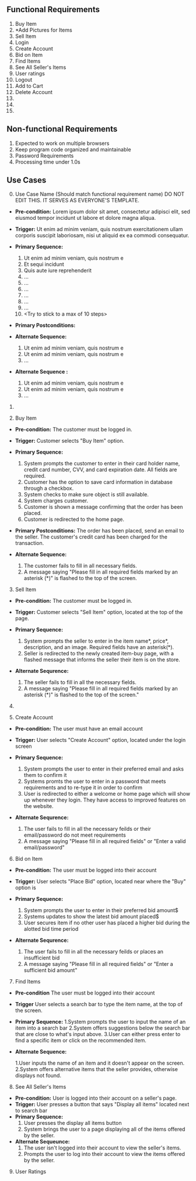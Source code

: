 ## Functional Requirements

1. Buy Item
2. *Add Pictures for Items
3. Sell Item
4. Login
5. Create Account
6. Bid on Item
7. Find Items
8. See All Seller's Items
9. User ratings 
10. Logout
11. Add to Cart
12. Delete Account
13.
14. 
15. 

## Non-functional Requirements

1. Expected to work on multiple browsers
2. Keep program code organized and maintainable
3. Password Requirements
4. Processing time under 1.0s

## Use Cases

0. Use Case Name (Should match functional requirement name) DO NOT EDIT THIS. IT SERVES AS EVERYONE'S TEMPLATE.
- **Pre-condition:** <can be a list or short description> Lorem ipsum dolor sit amet, consectetur adipisci elit, sed eiusmod tempor incidunt ut labore et dolore magna aliqua.

- **Trigger:** <can be a list or short description> Ut enim ad minim veniam, quis nostrum exercitationem ullam corporis suscipit laboriosam, nisi ut aliquid ex ea commodi consequatur. 

- **Primary Sequence:**
  
  1. Ut enim ad minim veniam, quis nostrum e
  2. Et sequi incidunt 
  3. Quis aute iure reprehenderit
  4. ... 
  5. ...
  6. ...
  7. ...
  8. ...
  9. ...
  10. <Try to stick to a max of 10 steps>

- **Primary Postconditions:** <can be a list or short description> 

- **Alternate Sequence:** <you can have more than one alternate sequence to describe multiple issues that may arise>
  
  1. Ut enim ad minim veniam, quis nostrum e
  2. Ut enim ad minim veniam, quis nostrum e
  3. ...

- **Alternate Sequence <optional>:** <you can have more than one alternate sequence to describe multiple issues that may arise>
  
  1. Ut enim ad minim veniam, quis nostrum e
  2. Ut enim ad minim veniam, quis nostrum e
  3. ...

1.

2. Buy Item
- **Pre-condition:** The customer must be logged in.

- **Trigger:** Customer selects "Buy Item" option.

- **Primary Sequence:**

  1. System prompts the customer to enter in their card holder name, credit card number, CVV, and card expiration date. All fields are required.
  2. Customer has the option to save card information in database through a checkbox.
  3. System checks to make sure object is still available.
  4. System charges customer.
  5. Customer is shown a message confirming that the order has been placed.
  6. Customer is redirected to the home page.

- **Primary Postconditions:** The order has been placed, send an email to the seller. The customer's credit card has been charged for the transaction.

- **Alternate Sequence:**

  1. The customer fails to fill in all necessary fields.
  2. A message saying "Please fill in all required fields marked by an asterisk (*)" is flashed to the top of the screen.

3. Sell Item
- **Pre-condition:** The customer must be logged in.

- **Trigger:** Customer selects "Sell Item" option, located at the top of the page.

- **Primary Sequence:**

  1. System prompts the seller to enter in the item name*, price*, description, and an image. Required fields have an asterisk(*).
  2. Seller is redirected to the newly created item-buy page, with a flashed message that informs the seller their item is on the store.

- **Alternate Sequrence:**

  1. The seller fails to fill in all the necessary fields.
  2. A message saying "Please fill in all required fields marked by an asterisk (*)" is flashed to the top of the screen." 

4.

5. Create Account
- **Pre-condition:** The user must have an email account

- **Trigger:** User selects "Create Account" option, located under the login screen

- **Primary Sequence:**

  1. System prompts the user to enter in their preferred email and asks them to confirm it
  2. Systems promts the user to enter in a password that meets requirements and to re-type it in order to confirm
  3. User is redirected to either a welcome or home page which will show up whenever they login. They have access to improved features on the website.

- **Alternate Sequrence:**

  1. The user fails to fill in all the necessary feilds or their email/password do not meet requirements
  2. A message saying "Please fill in all required fields" or "Enter a valid email/password"

6. Bid on Item
- **Pre-condition:** The user must be logged into their account

- **Trigger:** User selects "Place Bid" option, located near where the "Buy" option is

- **Primary Sequence:**

  1. System prompts the user to enter in their preferred bid amount$
  2. Systems updates to show the latest bid amount placed$
  3. User secures item if no other user has placed a higher bid during the alotted bid time period 

- **Alternate Sequrence:**

  1. The user fails to fill in all the necessary feilds or places an insufficient bid
  2. A message saying "Please fill in all required fields" or "Enter a sufficient bid amount" 

7. Find Items
- **Pre-condition**
   The user must be logged into their account
- **Trigger**
  User selects a search bar to type the item name, at the top of the screen.
- **Primary Sequence:**
  1.System prompts the user to input the name of an item into a search bar
  2.System offers suggestions below the search bar that are close to
  what's input above.
  3.User can either press enter to find a specific item or click on the
  recommended item.

- **Alternate Sequence:**
 
  1.User inputs the name of an item and it doesn't appear on the screen.
  2.System offers alternative items that the seller provides, otherwise 
  displays not found.

8. See All Seller's Items
- **Pre-condition:**
  User is logged into their account on a seller's page.
- **Trigger:**
  User presses a button that says "Display all items" located next to search
  bar
- **Primary Sequence:**
  1. User presses the display all items button
  2. System brings the user to a page displaying all of the items offered
  by the seller.
- **Alternate Sequeunce:**
  1. The user isn't logged into their account to view the seller's items.
  2. Prompts the user to log into their account to view the items offered
  by the seller.
9. User Ratings
